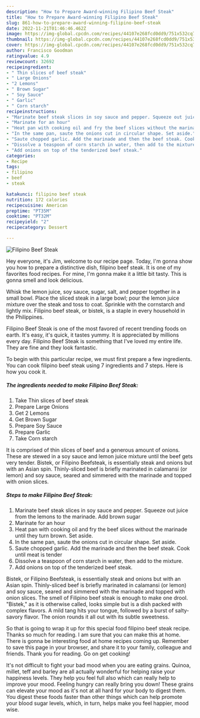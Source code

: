 ```yaml
---
description: "How to Prepare Award-winning Filipino Beef Steak"
title: "How to Prepare Award-winning Filipino Beef Steak"
slug: 861-how-to-prepare-award-winning-filipino-beef-steak
date: 2022-11-21T01:46:46.462Z
image: https://img-global.cpcdn.com/recipes/44107e268fcd0dd9/751x532cq70/filipino-beef-steak-recipe-main-photo.jpg
thumbnail: https://img-global.cpcdn.com/recipes/44107e268fcd0dd9/751x532cq70/filipino-beef-steak-recipe-main-photo.jpg
cover: https://img-global.cpcdn.com/recipes/44107e268fcd0dd9/751x532cq70/filipino-beef-steak-recipe-main-photo.jpg
author: Francisco Goodman
ratingvalue: 4.9
reviewcount: 32692
recipeingredient:
- " Thin slices of beef steak"
- " Large Onions"
- "2 Lemons"
- " Brown Sugar"
- " Soy Sauce"
- " Garlic"
- " Corn starch"
recipeinstructions:
- "Marinate beef steak slices in soy sauce and pepper. Squeeze out juice from the lemons to the marinade. Add brown sugar"
- "Marinate for an hour"
- "Heat pan with cooking oil and fry the beef slices without the marinade until they turn brown. Set aside."
- "In the same pan, saute the onions cut in circular shape. Set aside."
- "Saute chopped garlic. Add the marinade and then the beef steak. Cook until meat is tender"
- "Dissolve a teaspoon of corn starch in water, then add to the mixture."
- "Add onions on top of the tenderized beef steak."
categories:
- Recipe
tags:
- filipino
- beef
- steak

katakunci: filipino beef steak 
nutrition: 172 calories
recipecuisine: American
preptime: "PT35M"
cooktime: "PT32M"
recipeyield: "2"
recipecategory: Dessert

---
```



![Filipino Beef Steak](https://img-global.cpcdn.com/recipes/44107e268fcd0dd9/751x532cq70/filipino-beef-steak-recipe-main-photo.jpg)

Hey everyone, it's Jim, welcome to our recipe page. Today, I'm gonna show you how to prepare a distinctive dish, filipino beef steak. It is one of my favorites food recipes. For mine, I'm gonna make it a little bit tasty. This is gonna smell and look delicious.

Whisk the lemon juice, soy sauce, sugar, salt, and pepper together in a small bowl. Place the sliced steak in a large bowl; pour the lemon juice mixture over the steak and toss to coat. Sprinkle with the cornstarch and lightly mix. Filipino beef steak, or bistek, is a staple in every household in the Philippines.

Filipino Beef Steak is one of the most favored of recent trending foods on earth. It's easy, it's quick, it tastes yummy. It is appreciated by millions every day. Filipino Beef Steak is something that I've loved my entire life. They are fine and they look fantastic.


To begin with this particular recipe, we must first prepare a few ingredients. You can cook filipino beef steak using 7 ingredients and 7 steps. Here is how you cook it.

<!--inarticleads1-->

##### The ingredients needed to make Filipino Beef Steak:

1. Take  Thin slices of beef steak
1. Prepare  Large Onions
1. Get 2 Lemons
1. Get  Brown Sugar
1. Prepare  Soy Sauce
1. Prepare  Garlic
1. Take  Corn starch


It is comprised of thin slices of beef and a generous amount of onions. These are stewed in a soy sauce and lemon juice mixture until the beef gets very tender. Bistek, or Filipino Beefsteak, is essentially steak and onions but with an Asian spin. Thinly-sliced beef is briefly marinated in calamansi (or lemon) and soy sauce, seared and simmered with the marinade and topped with onion slices. 

<!--inarticleads2-->

##### Steps to make Filipino Beef Steak:

1. Marinate beef steak slices in soy sauce and pepper. Squeeze out juice from the lemons to the marinade. Add brown sugar
1. Marinate for an hour
1. Heat pan with cooking oil and fry the beef slices without the marinade until they turn brown. Set aside.
1. In the same pan, saute the onions cut in circular shape. Set aside.
1. Saute chopped garlic. Add the marinade and then the beef steak. Cook until meat is tender
1. Dissolve a teaspoon of corn starch in water, then add to the mixture.
1. Add onions on top of the tenderized beef steak.


Bistek, or Filipino Beefsteak, is essentially steak and onions but with an Asian spin. Thinly-sliced beef is briefly marinated in calamansi (or lemon) and soy sauce, seared and simmered with the marinade and topped with onion slices. The smell of Filipino beef steak is enough to make one drool. &#34;Bistek,&#34; as it is otherwise called, looks simple but is a dish packed with complex flavors. A mild tang hits your tongue, followed by a burst of salty-savory flavor. The onion rounds it all out with its subtle sweetness. 

So that is going to wrap it up for this special food filipino beef steak recipe. Thanks so much for reading. I am sure that you can make this at home. There is gonna be interesting food at home recipes coming up. Remember to save this page in your browser, and share it to your family, colleague and friends. Thank you for reading. Go on get cooking!

It's not difficult to fight your bad mood when you are eating grains. Quinoa, millet, teff and barley are all actually wonderful for helping raise your happiness levels. They help you feel full also which can really help to improve your mood. Feeling hungry can really bring you down! These grains can elevate your mood as it's not at all hard for your body to digest them. You digest these foods faster than other things which can help promote your blood sugar levels, which, in turn, helps make you feel happier, mood wise.
